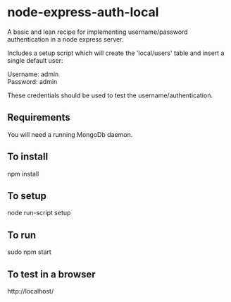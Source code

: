 # node-express-auth-local
A basic and lean recipe for implementing username/password authentication in a 
node express server.

Includes a setup script which will create the 'local/users' table and insert a
single default user:

Username: admin  
Password: admin

These credentials should be used to test the username/authentication.

Requirements
-
You will need a running MongoDb daemon.

To install
-
npm install

To setup
-
node run-script setup

To run
-
sudo npm start

To test in a browser
-
http://localhost/
